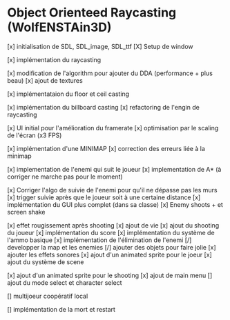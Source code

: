 # Object Orienteed Raycasting (WolfENSTAin3D)

[x] initialisation de SDL, SDL_image, SDL_ttf
[X] Setup de window

[x] implémentation du raycasting

[x] modification de l'algorithm pour ajouter du DDA (performance + plus beau)
[x] ajout de textures

[x] implémentataion du floor et ceil casting

[x] implémentation du billboard casting
[x] refactoring de l'engin de raycasting

[x] UI initial pour l'amélioration du framerate
[x] optimisation par le scaling de l'écran (x3 FPS)

[x] implémentation d'une MINIMAP
[x] correction des erreurs liée à la minimap

[x] implementation de l'enemi qui suit le joueur
[x] implementation de A* (à corriger ne marche pas pour le moment)

[x] Corriger l'algo de suivie de l'enemi pour qu'il ne dépasse pas les murs
[x] trigger suivie après que le joueur soit à une certaine distance
[x] implémentation du GUI plus complet (dans sa classe)
[x] Enemy shoots + et screen shake 

[x] effet rougissement après shooting
[x] ajout de vie
[x] ajout du shooting du joueur
[x] implémentation du score
[x] implémentation du système de l'ammo basique
[x] implémentation de l'élimination de l'enemi
[/] developper la map et les enemies 
[/] ajouter des objets pour faire jolie
[x] ajouter les effets sonores
[x] ajout d'un animated sprite pour le joeur
[x] ajout du système de scene

[x] ajout d'un animated sprite pour le shooting
[x] ajout de main menu
[] ajout du mode select et character select

[] multijoeur coopératif local

[] implémentation de la mort et restart


